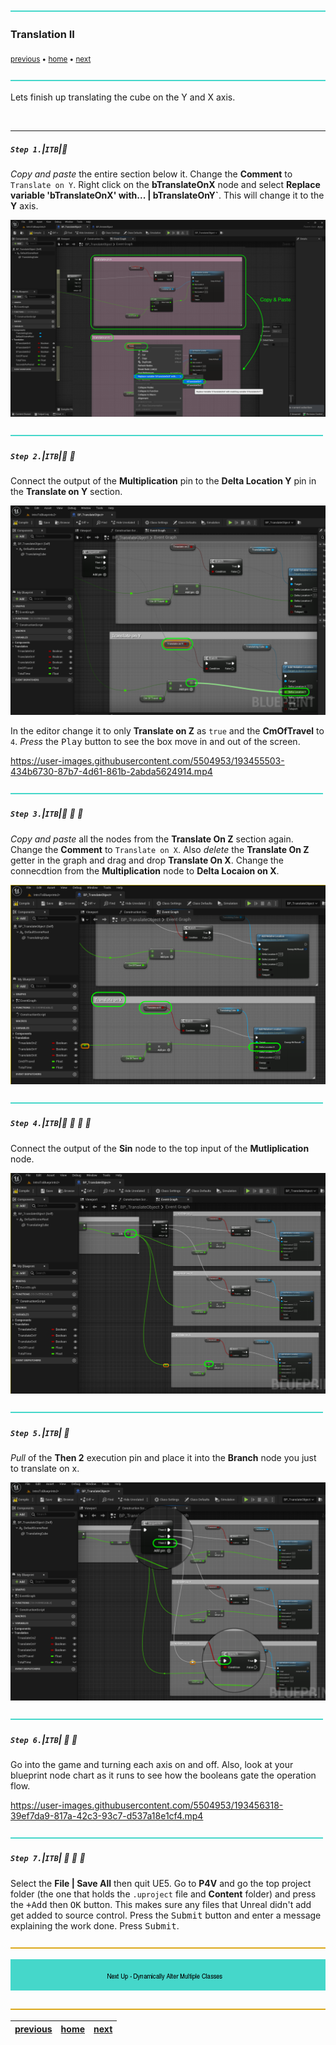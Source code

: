 ![](../images/line3.png)

### Translation II

<sub>[previous](../translation/README.md#user-content-translation) • [home](../README.md#user-content-ue5-blueprints) • [next](../multiple-actors/README.md#user-content-dynamically-alter-multiple-classes)</sub>

![](../images/line3.png)

Lets finish up translating the cube on the Y and X axis.

<br>

---

##### `Step 1.`\|`ITB`|:small_blue_diamond:
*Copy and paste* the entire section below it. Change the **Comment** to `Translate on Y`.  Right click on the **bTranslateOnX** node and select **Replace variable 'bTranslateOnX' with... | bTranslateOnY`**.  This will change it to the **Y** axis. 

![copy](images/copyPasteXtoY.png)

![](../images/line2.png)

##### `Step 2.`\|`ITB`|:small_blue_diamond: :small_blue_diamond: 

Connect the output of the **Multiplication** pin to the **Delta Location Y** pin in the **Translate on Y** section.

![connect pins](images/connectY.png)

In the editor change it to only **Translate on Z** as `true` and the **CmOfTravel** to `4`. *Press* the <kbd>Play</kbd> button to see the box move in and out of the screen.

https://user-images.githubusercontent.com/5504953/193455503-434b6730-87b7-4d61-861b-2abda5624914.mp4

![](../images/line2.png)

##### `Step 3.`\|`ITB`|:small_blue_diamond: :small_blue_diamond: :small_blue_diamond:

*Copy and paste* all the nodes from the **Translate On Z** section again. Change the **Comment** to `Translate on X`. Also *delete* the **Translate On Z** getter in the graph and drag and drop **Translate On X**. Change the connecdtion from the **Multiplication** node to **Delta Locaion on X**.

![copy and paste to translate on x](images/translateOnX.png)

![](../images/line2.png)

##### `Step 4.`\|`ITB`|:small_blue_diamond: :small_blue_diamond: :small_blue_diamond: :small_blue_diamond:

Connect the output of the **Sin** node to the top input of the **Mutliplication** node.

![connect sin to mult](images/sinToMult.png)

![](../images/line2.png)

##### `Step 5.`\|`ITB`| :small_orange_diamond:

*Pull* of the **Then 2** execution pin and place it into the **Branch** node you just to translate on x.

![connect execution pin to branch](images/connectThen2.png)

![](../images/line2.png)

##### `Step 6.`\|`ITB`| :small_orange_diamond: :small_blue_diamond:

Go into the game and turning each axis on and off. Also, look at your blueprint node chart as it runs to see how the booleans gate the operation flow.

https://user-images.githubusercontent.com/5504953/193456318-39ef7da9-817a-42c3-93c7-d537a18e1cf4.mp4

![](../images/line2.png)

##### `Step 7.`\|`ITB`| :small_orange_diamond: :small_blue_diamond: :small_blue_diamond:

Select the **File | Save All** then quit UE5.   Go to **P4V** and go the top project folder (the one that holds the `.uproject` file and **Content** folder) and press the <kbd>+Add</kbd> then <kbd>OK</kbd> button.  This makes sure any files that Unreal didn't add get added to source control. Press the <kbd>Submit</kbd> button and enter a message explaining the work done.  Press <kbd>Submit</kbd>.

![](../images/line.png)

<!-- <img src="https://via.placeholder.com/1000x100/45D7CA/000000/?text=Next Up - ADD NEXT TITBE"> -->
![next up next tile](images/banner.png)

![](../images/line.png)

| [previous](../translation/README.md#user-content-translation)| [home](../README.md#user-content-ue5-blueprints) | [next](../multiple-actors/README.md#user-content-dynamically-alter-multiple-classes)|
|---|---|---|
